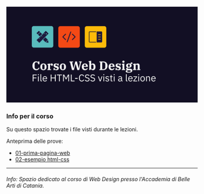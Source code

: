 ![](https://raw.githubusercontent.com/cirox/Corso-Aba-WD/main/cover.png)

### Info per il corso 
Su questo spazio trovate i file visti durante le lezioni.

Anteprima delle prove:
* [01-prima-pagina-web](https://cirox.github.io/Corso-Aba-WD/01-prima-pagina-web/)
* [02-esempio html-css](https://cirox.github.io/Corso-Aba-WD/02-esempio%20html-css/)

***

###### Info: Spazio dedicato al corso di Web Design presso l'Accademia di Belle Arti di Catania.
